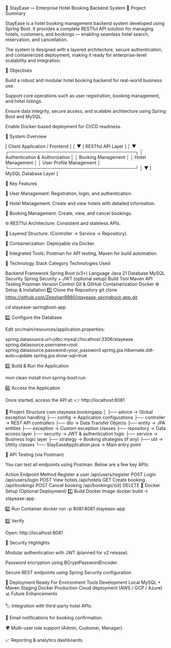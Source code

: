 🏨 StayEase — Enterprise Hotel Booking Backend System
📄 Project Summary

StayEase is a hotel booking management backend system developed using Spring Boot.
It provides a complete RESTful API solution for managing hotels, customers, and bookings — enabling seamless hotel search, reservation, and cancellation.

The system is designed with a layered architecture, secure authentication, and containerized deployment, making it ready for enterprise-level scalability and integration.

🎯 Objectives

Build a robust and modular hotel booking backend for real-world business use.

Support core operations such as user registration, booking management, and hotel listings.

Ensure data integrity, secure access, and scalable architecture using Spring Boot and MySQL.

Enable Docker-based deployment for CI/CD readiness.

🧠 System Overview

[ Client Application / Frontend ]
            │
            ▼
     [ RESTful API Layer ]
            │
            ▼
┌────────────────────────────────────────┐
│   Authentication & Authorization       │
│   Booking Management                   │
│   Hotel Management                     │
│   User Profile Management              │
└────────────────────────────────────────┘
            │
            ▼
     [ MySQL Database Layer ]


🚀 Key Features

👤 User Management: Registration, login, and authentication.

🏨 Hotel Management: Create and view hotels with detailed information.

📅 Booking Management: Create, view, and cancel bookings.

🌐 RESTful Architecture: Consistent and stateless APIs.

🧱 Layered Structure: (Controller → Service → Repository).

🐳 Containerization: Deployable via Docker.

🧰 Integrated Tools: Postman for API testing, Maven for build automation.

🧩 Technology Stack
Category	Technologies Used

Backend Framework	Spring Boot (v3+)
Language	Java 21
Database	MySQL
Security	Spring Security + JWT (optional setup)
Build Tool	Maven
API Testing	Postman
Version Control	Git & GitHub
Containerization	Docker
⚙️ Setup & Installation
1️⃣ Clone the Repository
git clone https://github.com/Zeeshan9980/stayease-springboot-app.git

cd stayease-springboot-app

2️⃣ Configure the Database

Edit src/main/resources/application.properties:

spring.datasource.url=jdbc:mysql://localhost:3306/stayease
spring.datasource.username=root
spring.datasource.password=your_password
spring.jpa.hibernate.ddl-auto=update
spring.jpa.show-sql=true

3️⃣ Build & Run the Application

mvn clean install
mvn spring-boot:run

4️⃣ Access the Application

Once started, access the API at:
👉 http://localhost:8081

🧭 Project Structure
com.stayease.bookingapp
│
├── advice              → Global exception handling
├── config              → Application configurations
├── controller          → REST API controllers
├── dto                 → Data Transfer Objects
├── entity              → JPA entities
├── exception           → Custom exception classes
├── repository          → Data access layer
├── security            → JWT & authentication logic
├── service             → Business logic layer
├── strategy            → Booking strategies (if any)
├── util                → Utility classes
└── StayEaseApplication.java → Main entry point

🧪 API Testing (via Postman)

You can test all endpoints using Postman.
Below are a few key APIs:

Action	Endpoint	Method
Register a user	/api/users/register	POST
Login	/api/users/login	POST
View hotels	/api/hotels	GET
Create booking	/api/bookings	POST
Cancel booking	/api/bookings/{id}	DELETE
🐳 Docker Setup (Optional Deployment)
1️⃣ Build Docker Image
docker build -t stayease-app .

2️⃣ Run Container
docker run -p 8081:8081 stayease-app

3️⃣ Verify

Open: http://localhost:8081

🔐 Security Highlights

Modular authentication with JWT (planned for v2 release).

Password encryption using BCryptPasswordEncoder.

Secure REST endpoints using Spring Security configuration.

🧾 Deployment Ready For
Environment	Tools
Development	Local MySQL + Maven
Staging	Docker
Production	Cloud deployment (AWS / GCP / Azure)
📊 Future Enhancements

🏷️ Integration with third-party hotel APIs.

💬 Email notifications for booking confirmation.

🌍 Multi-user role support (Admin, Customer, Manager).

📈 Reporting & analytics dashboards.
